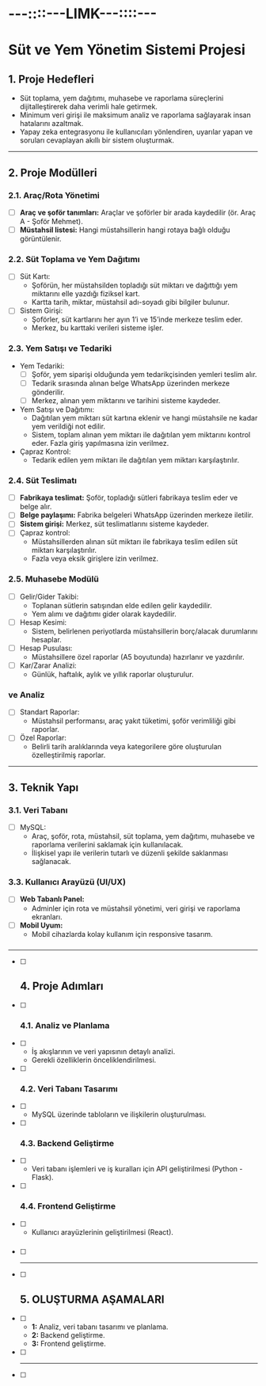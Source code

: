 # **---::::---LIMK---::::---**

# Süt ve Yem Yönetim Sistemi Projesi

## 1. Proje Hedefleri

- Süt toplama, yem dağıtımı, muhasebe ve raporlama süreçlerini dijitalleştirerek daha verimli hale getirmek.
- Minimum veri girişi ile maksimum analiz ve raporlama sağlayarak insan hatalarını azaltmak.
- Yapay zeka entegrasyonu ile kullanıcıları yönlendiren, uyarılar yapan ve soruları cevaplayan akıllı bir sistem oluşturmak.

------

## 2. Proje Modülleri

### 2.1. Araç/Rota Yönetimi

- [ ] **Araç ve şoför tanımları:** Araçlar ve şoförler bir arada kaydedilir (ör. Araç A - Şoför Mehmet).
- [ ] **Müstahsil listesi:** Hangi müstahsillerin hangi rotaya bağlı olduğu görüntülenir.

### 2.2. Süt Toplama ve Yem Dağıtımı

- [ ] Süt Kartı:
  - Şoförün, her müstahsilden topladığı süt miktarı ve dağıttığı yem miktarını elle yazdığı fiziksel kart.
  - Kartta tarih, miktar, müstahsil adı-soyadı gibi bilgiler bulunur.
- [ ] Sistem Girişi:
  - Şoförler, süt kartlarını her ayın 1’i ve 15’inde merkeze teslim eder.
  - Merkez, bu karttaki verileri sisteme işler.

### 2.3. Yem Satışı ve Tedariki

- Yem Tedariki:
  - [ ] Şoför, yem siparişi olduğunda yem tedarikçisinden yemleri teslim alır.
  - [ ] Tedarik sırasında alınan belge WhatsApp üzerinden merkeze gönderilir.
  - [ ] Merkez, alınan yem miktarını ve tarihini sisteme kaydeder.
- Yem Satışı ve Dağıtımı:
  - Dağıtılan yem miktarı süt kartına eklenir ve hangi müstahsile ne kadar yem verildiği not edilir.
  - Sistem, toplam alınan yem miktarı ile dağıtılan yem miktarını kontrol eder. Fazla giriş yapılmasına izin verilmez.
- Çapraz Kontrol:
  - Tedarik edilen yem miktarı ile dağıtılan yem miktarı karşılaştırılır.

### 2.4. Süt Teslimatı

- [ ] **Fabrikaya teslimat:** Şoför, topladığı sütleri fabrikaya teslim eder ve belge alır.
- [ ] **Belge paylaşımı:** Fabrika belgeleri WhatsApp üzerinden merkeze iletilir.
- [ ] **Sistem girişi:** Merkez, süt teslimatlarını sisteme kaydeder.
- [ ] Çapraz kontrol:
  - Müstahsillerden alınan süt miktarı ile fabrikaya teslim edilen süt miktarı karşılaştırılır.
  - Fazla veya eksik girişlere izin verilmez.

### 2.5. Muhasebe Modülü

- [ ] Gelir/Gider Takibi:
  - Toplanan sütlerin satışından elde edilen gelir kaydedilir.
  - Yem alımı ve dağıtımı gider olarak kaydedilir.
- [ ] Hesap Kesimi:
  - Sistem, belirlenen periyotlarda müstahsillerin borç/alacak durumlarını hesaplar.
- [ ] Hesap Pusulası:
  - Müstahsillere özel raporlar (A5 boyutunda) hazırlanır ve yazdırılır.
- [ ] Kar/Zarar Analizi:
  - Günlük, haftalık, aylık ve yıllık raporlar oluşturulur.

### ve Analiz

- [ ] Standart Raporlar:
  - Müstahsil performansı, araç yakıt tüketimi, şoför verimliliği gibi raporlar.
- [ ] Özel Raporlar:
  - Belirli tarih aralıklarında veya kategorilere göre oluşturulan özelleştirilmiş raporlar.

------

## 3. Teknik Yapı

### 3.1. Veri Tabanı

- [ ] MySQL:
  - Araç, şoför, rota, müstahsil, süt toplama, yem dağıtımı, muhasebe ve raporlama verilerini saklamak için kullanılacak.
  - İlişkisel yapı ile verilerin tutarlı ve düzenli şekilde saklanması sağlanacak.

### 3.3. Kullanıcı Arayüzü (UI/UX)

- [ ] **Web Tabanlı Panel:**
  - Adminler için rota ve müstahsil yönetimi, veri girişi ve raporlama ekranları.
- [ ] **Mobil Uyum:**
  - Mobil cihazlarda kolay kullanım için responsive tasarım.

###

------

- [ ] ## 4. Proje Adımları

- [ ] ### 4.1. Analiz ve Planlama

- [ ] - İş akışlarının ve veri yapısının detaylı analizi.
  - Gerekli özelliklerin önceliklendirilmesi.

- [ ] ### 4.2. Veri Tabanı Tasarımı

- [ ] - MySQL üzerinde tabloların ve ilişkilerin oluşturulması.

- [ ] ### 4.3. Backend Geliştirme

- [ ] - Veri tabanı işlemleri ve iş kuralları için API geliştirilmesi (Python - Flask).

- [ ] ### 4.4. Frontend Geliştirme

- [ ] - Kullanıcı arayüzlerinin geliştirilmesi (React).

  ###

- [ ] ------

- [ ] ## 5. OLUŞTURMA AŞAMALARI

- [ ] - **1:** Analiz, veri tabanı tasarımı ve planlama.
  - **2:** Backend geliştirme.
  - **3:** Frontend geliştirme.
  
- [ ] ------

- [ ] ##

